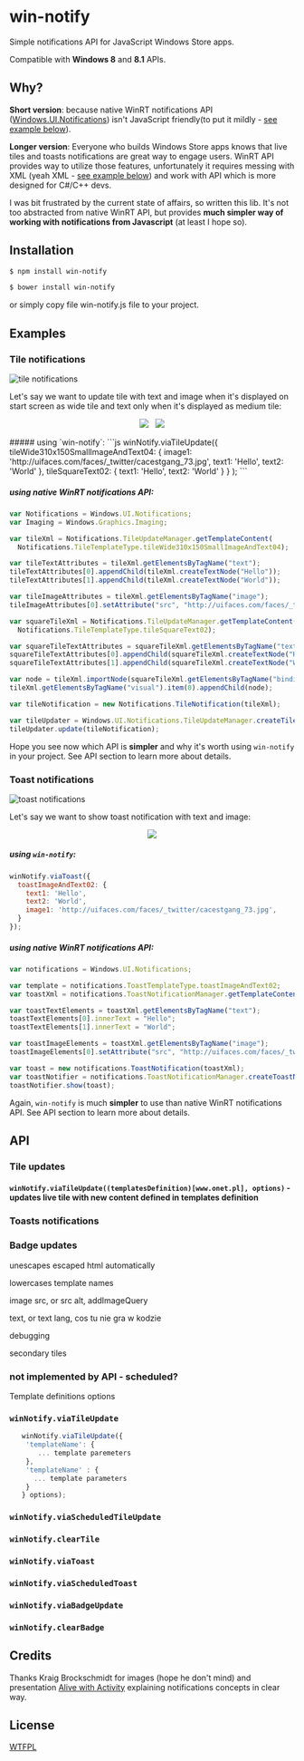 win-notify
=====================

 Simple notifications API for JavaScript Windows Store apps.
  
  Compatible with **Windows 8** and **8.1** APIs.

## Why?
**Short version**: because native WinRT notifications
API ([Windows.UI.Notifications](http://msdn.microsoft.com/library/windows/apps/br208661)) 
isn't JavaScript friendly(to put it mildly - [see example below](#using-native-winrt-notifications-api)).

**Longer version**: Everyone who builds Windows Store apps knows that live tiles and toasts notifications 
are great way to engage users.
WinRT API provides way to utilize those features, unfortunately it requires messing with 
XML (yeah XML - [see example below](#using-native-winrt-notifications-api)) and work with API which is more designed for C#/C++ devs.

I was bit frustrated by the current state of affairs, so written this lib.
It's not too abstracted from native WinRT API, 
but provides **much simpler way of working with notifications from Javascript** (at least I hope so).


## Installation

```sh
$ npm install win-notify
```
```sh
$ bower install win-notify
```
or simply copy file win-notify.js file to your project.


## Examples 
### Tile notifications


![tile notifications](https://f.cloud.github.com/assets/1707138/1368882/13e71dee-39c6-11e3-943e-78af855fab64.jpg)



Let's say we want to update tile with text and image when it's displayed on start screen as 
wide tile and text only when it's displayed as medium tile:

<p align="center">
<img src="https://f.cloud.github.com/assets/1707138/1392451/4f901d72-3c0b-11e3-9c7a-6825eb33055c.PNG" />  &nbsp;
<img src="https://f.cloud.github.com/assets/1707138/1369086/bbfe889c-39d4-11e3-9c42-ef99011ec09f.png"/>

</p>
##### using `win-notify`:
```js
winNotify.viaTileUpdate({
    tileWide310x150SmallImageAndText04: {
      image1: 'http://uifaces.com/faces/_twitter/cacestgang_73.jpg',
      text1: 'Hello',
      text2: 'World'
    },
    tileSquareText02: {
      text1: 'Hello',
      text2: 'World'
    }
  }
);
```

##### using native WinRT notifications API:
```js
var Notifications = Windows.UI.Notifications;
var Imaging = Windows.Graphics.Imaging;

var tileXml = Notifications.TileUpdateManager.getTemplateContent(
  Notifications.TileTemplateType.tileWide310x150SmallImageAndText04);

var tileTextAttributes = tileXml.getElementsByTagName("text");
tileTextAttributes[0].appendChild(tileXml.createTextNode("Hello"));
tileTextAttributes[1].appendChild(tileXml.createTextNode("World"));

var tileImageAttributes = tileXml.getElementsByTagName("image");
tileImageAttributes[0].setAttribute("src", "http://uifaces.com/faces/_twitter/cacestgang_73.jpg");

var squareTileXml = Notifications.TileUpdateManager.getTemplateContent(
  Notifications.TileTemplateType.tileSquareText02);

var squareTileTextAttributes = squareTileXml.getElementsByTagName("text");
squareTileTextAttributes[0].appendChild(squareTileXml.createTextNode("Hello"));
squareTileTextAttributes[1].appendChild(squareTileXml.createTextNode("World"));

var node = tileXml.importNode(squareTileXml.getElementsByTagName("binding").item(0), true);
tileXml.getElementsByTagName("visual").item(0).appendChild(node);

var tileNotification = new Notifications.TileNotification(tileXml);

var tileUpdater = Windows.UI.Notifications.TileUpdateManager.createTileUpdaterForApplication();
tileUpdater.update(tileNotification);
```

Hope you see now which API is **simpler** and why it's worth using `win-notify` in your project.
See API section to learn more about details.


### Toast notifications


![toast notifications](https://f.cloud.github.com/assets/1707138/1368910/530fa5ca-39c8-11e3-85a3-f75e6f3e80f8.PNG)


Let's say we want to show toast notification with text and image:
<p align="center">
<img src="https://f.cloud.github.com/assets/1707138/1392452/4fba40ca-3c0b-11e3-8f9f-68147b45b475.PNG" />
</p>

##### using `win-notify`:
```js
winNotify.viaToast({
  toastImageAndText02: {
    text1: 'Hello',
    text2: 'World',
    image1: 'http://uifaces.com/faces/_twitter/cacestgang_73.jpg',
  }
});
```

##### using native WinRT notifications API:
```js
var notifications = Windows.UI.Notifications;

var template = notifications.ToastTemplateType.toastImageAndText02;
var toastXml = notifications.ToastNotificationManager.getTemplateContent(template);

var toastTextElements = toastXml.getElementsByTagName("text");
toastTextElements[0].innerText = "Hello";
toastTextElements[1].innerText = "World"; 

var toastImageElements = toastXml.getElementsByTagName("image");
toastImageElements[0].setAttribute("src", "http://uifaces.com/faces/_twitter/cacestgang_73.jpg");

var toast = new notifications.ToastNotification(toastXml);
var toastNotifier = notifications.ToastNotificationManager.createToastNotifier();
toastNotifier.show(toast);
```

Again, `win-notify` is much **simpler** to use than native WinRT notifications API.
See API section to learn more about details.


## API
### Tile updates
#### `winNotify.viaTileUpdate((templatesDefinition)[www.onet.pl], options)` - updates live tile with new content defined in templates definition


### Toasts notifications
### Badge updates


unescapes escaped html automatically

lowercases template names

image src, or src alt, addImageQuery

text, or text lang, cos tu nie gra w kodzie

debugging

secondary tiles

### not implemented by API - scheduled?

Template definitions
options
### `winNotify.viaTileUpdate`

```js
   winNotify.viaTileUpdate({
    'templateName': {
       ... template paremeters
    },
    'templateName' : {
      ... template parameters
    }
   } options);
```


### `winNotify.viaScheduledTileUpdate`
### `winNotify.clearTile`
### `winNotify.viaToast`
### `winNotify.viaScheduledToast`
### `winNotify.viaBadgeUpdate`
### `winNotify.clearBadge`


## Credits

Thanks Kraig Brockschmidt for images (hope he don't mind) and presentation [Alive with Activity](http://channel9.msdn.com/Events/Build/2013/3-159) explaining notifications concepts in clear way.
## License
  [WTFPL](LICENSE.txt)



